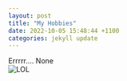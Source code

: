 ```yaml
---
layout: post
title: "My Hobbies"
date: 2022-10-05 15:48:44 +1100
categories: jekyll update
---
```


Errrrr.... None \
![LOL](MyProject/assets/laugh.gif)
